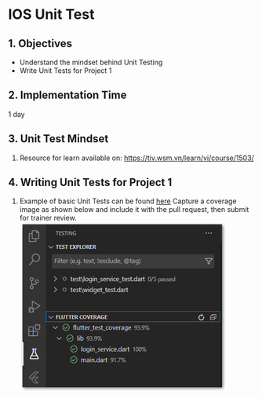 # IOS Unit Test
## 1. Objectives
- Understand the mindset behind Unit Testing
- Write Unit Tests for Project 1

## 2. Implementation Time
1 day

## 3. Unit Test Mindset
1. Resource for learn available on: https://tiv.wsm.vn/learn/vi/course/1503/

## 4. Writing Unit Tests for Project 1
1. Example of basic Unit Tests can be found [here](https://github.com/awesome-academy/movie_db_flutter_bloc_clean/tree/develop/test)
    Capture a coverage image as shown below and include it with the pull request, then submit for trainer review.
    ![Coverage Image](image.png)
